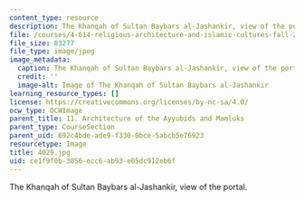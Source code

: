 ```yaml
---
content_type: resource
description: The Khanqah of Sultan Baybars al-Jashankir, view of the portal.
file: /courses/4-614-religious-architecture-and-islamic-cultures-fall-2002/ce1f9f0b3056ecc6ab93e05dc912eb6f_4029.jpg
file_size: 83277
file_type: image/jpeg
image_metadata:
  caption: The Khanqah of Sultan Baybars al-Jashankir, view of the portal.
  credit: ''
  image-alt: Image of The Khanqah of Sultan Baybars al-Jashankir
learning_resource_types: []
license: https://creativecommons.org/licenses/by-nc-sa/4.0/
ocw_type: OCWImage
parent_title: 11. Architecture of the Ayyubids and Mamluks
parent_type: CourseSection
parent_uid: 692c4bde-ade9-f330-0bce-5abcb5e76923
resourcetype: Image
title: 4029.jpg
uid: ce1f9f0b-3056-ecc6-ab93-e05dc912eb6f
---
```

The Khanqah of Sultan Baybars al-Jashankir, view of the portal.